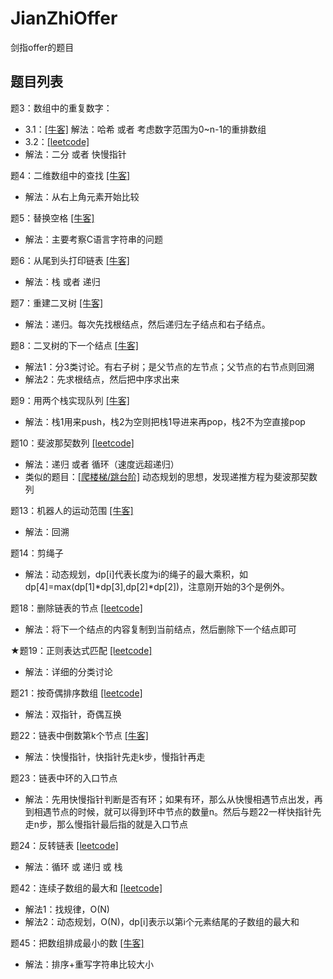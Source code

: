 # JianZhiOffer
剑指offer的题目

## 题目列表
题3：数组中的重复数字：
+ 3.1：[[牛客]](https://www.nowcoder.com/practice/623a5ac0ea5b4e5f95552655361ae0a8?tpId=13&tqId=11203&tPage=3&rp=1&ru=%2Fta%2Fcoding-interviews&qru=%2Fta%2Fcoding-interviews%2Fquestion-ranking) 解法：哈希 或者 考虑数字范围为0~n-1的重排数组
+ 3.2：[[leetcode]](https://leetcode-cn.com/problems/find-the-duplicate-number/) 
+ 解法：二分 或者 快慢指针

题4：二维数组中的查找 [[牛客]](https://www.nowcoder.com/practice/abc3fe2ce8e146608e868a70efebf62e?tpId=13&tqId=11154&tPage=1&rp=1&ru=%2Fta%2Fcoding-interviews&qru=%2Fta%2Fcoding-interviews%2Fquestion-ranking) 
+ 解法：从右上角元素开始比较

题5：替换空格 [[牛客]](https://www.nowcoder.com/practice/4060ac7e3e404ad1a894ef3e17650423?tpId=13&tqId=11155&tPage=1&rp=1&ru=%2Fta%2Fcoding-interviews&qru=%2Fta%2Fcoding-interviews%2Fquestion-ranking) 
+ 解法：主要考察C语言字符串的问题

题6：从尾到头打印链表 [[牛客]](https://www.nowcoder.com/practice/d0267f7f55b3412ba93bd35cfa8e8035?tpId=13&tqId=11156&tPage=1&rp=1&ru=%2Fta%2Fcoding-interviews&qru=%2Fta%2Fcoding-interviews%2Fquestion-ranking)  
+ 解法：栈 或者 递归

题7：重建二叉树 [[牛客]](https://www.nowcoder.com/practice/8a19cbe657394eeaac2f6ea9b0f6fcf6?tpId=13&tqId=11157&tPage=1&rp=1&ru=%2Fta%2Fcoding-interviews&qru=%2Fta%2Fcoding-interviews%2Fquestion-ranking)
+ 解法：递归。每次先找根结点，然后递归左子结点和右子结点。

题8：二叉树的下一个结点 [[牛客]](https://www.nowcoder.com/practice/9023a0c988684a53960365b889ceaf5e?tpId=13&tqId=11210&tPage=3&rp=1&ru=%2Fta%2Fcoding-interviews&qru=%2Fta%2Fcoding-interviews%2Fquestion-ranking)
+ 解法1：分3类讨论。有右子树；是父节点的左节点；父节点的右节点则回溯
+ 解法2：先求根结点，然后把中序求出来

题9：用两个栈实现队列 [[牛客]](https://www.nowcoder.com/practice/54275ddae22f475981afa2244dd448c6?tpId=13&tqId=11158&tPage=1&rp=1&ru=%2Fta%2Fcoding-interviews&qru=%2Fta%2Fcoding-interviews%2Fquestion-ranking) 
+ 解法：栈1用来push，栈2为空则把栈1导进来再pop，栈2不为空直接pop

题10：斐波那契数列 [[leetcode]](https://leetcode-cn.com/problems/fibonacci-number/)
+ 解法：递归 或者 循环（速度远超递归）
+ 类似的题目：[[爬楼梯/跳台阶]](https://leetcode-cn.com/problems/climbing-stairs/) 动态规划的思想，发现递推方程为斐波那契数列

题13：机器人的运动范围 [[牛客]](https://www.nowcoder.com/practice/6e5207314b5241fb83f2329e89fdecc8?tpId=13&tqId=11219&tPage=4&rp=1&ru=%2Fta%2Fcoding-interviews&qru=%2Fta%2Fcoding-interviews%2Fquestion-ranking)
+ 解法：回溯

题14：剪绳子
+ 解法：动态规划，dp[i]代表长度为i的绳子的最大乘积，如dp[4]=max(dp[1]*dp[3],dp[2]*dp[2])，注意刚开始的3个是例外。

题18：删除链表的节点 [[leetcode]](https://leetcode-cn.com/problems/delete-node-in-a-linked-list/)
+ 解法：将下一个结点的内容复制到当前结点，然后删除下一个结点即可

★题19：正则表达式匹配 [[leetcode]](https://leetcode-cn.com/problems/regular-expression-matching/)
+ 解法：详细的分类讨论

题21：按奇偶排序数组 [[leetcode]](https://leetcode-cn.com/problems/sort-array-by-parity/submissions/)
+ 解法：双指针，奇偶互换

题22：链表中倒数第k个节点 [[牛客]](https://www.nowcoder.com/practice/529d3ae5a407492994ad2a246518148a?tpId=13&tqId=11167&tPage=1&rp=1&ru=%2Fta%2Fcoding-interviews&qru=%2Fta%2Fcoding-interviews%2Fquestion-ranking)
+ 解法：快慢指针，快指针先走k步，慢指针再走

题23：链表中环的入口节点
+ 解法：先用快慢指针判断是否有环；如果有环，那么从快慢相遇节点出发，再到相遇节点的时候，就可以得到环中节点的数量n。然后与题22一样快指针先走n步，那么慢指针最后指的就是入口节点

题24：反转链表 [[leetcode]](https://leetcode-cn.com/problems/reverse-linked-list/)
+ 解法：循环 或 递归 或 栈

题42：连续子数组的最大和 [[leetcode]](https://leetcode-cn.com/problems/maximum-subarray/)
+ 解法1：找规律，O(N)
+ 解法2：动态规划，O(N)，dp[i]表示以第i个元素结尾的子数组的最大和

题45：把数组排成最小的数 [[牛客]](https://www.nowcoder.com/practice/8fecd3f8ba334add803bf2a06af1b993?tpId=13&tqId=11185&tPage=1&rp=1&ru=/ta/coding-interviews&qru=/ta/coding-interviews/question-ranking)
+ 解法：排序+重写字符串比较大小
